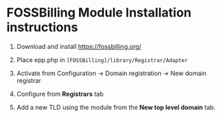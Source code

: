 # FOSSBilling Module Installation instructions

1. Download and install https://fossbilling.org/

2. Place epp.php in `[FOSSBilling]/library/Registrar/Adapter`

3. Activate from Configuration -> Domain registration -> New domain registrar

4. Configure from **Registrars** tab

5. Add a new TLD using the module from the **New top level domain** tab.
